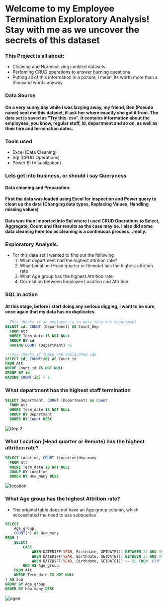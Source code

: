 # Welcome to my Employee Termination Exploratory Analysis! Stay with me as we uncover the secrets of this dataset

### This Project is all about:
- Cleaning and Norminalizing jumbled datasets
- Perfoming CRUD operations to answer burning questions
- Putting all of this information in a picture, i mean, its worth more than a thousand words anyway.
  
### Data Source
#### On a very sunny day while i was lazying away, my friend, Ben (Pseudo name) sent me this dataset, ill ask her where exactly she got it from. The data set is saved as "Try this. csv". It contains information about the employees, you know, regular stuff, Id, department and so on, as well as their hire and termination dates.

### Tools used
- Excel (Data Cleaning)
- Sql (CRUD Operations)
- Power Bi (Visualization)

### Lets get into business, or should i say Queryness 
#### Data cleaning and Preparation: 
#### First the data was loaded using Excel for inspection and Power query to clean up the data (Changing data types, Replacing Values, Handling missing values)
#### Data was then imported into Sql where i used CRUD Operations to Select, Aggregate, Count and fiter results as the case may be. I also did some data cleaning here too as cleaning is a continuous process...really. 

### Exploratory Analysis. 
- For this data set i wanted to find out the following
  1. What department had the highest attrition rate?
  2. What Location (Head quarter or Remote) has the highest attrition rate
  3. What Age group has the highest Attrition rate
  4. Correlation between Employee Location and Attrition

### SQL in action 
#### At this stage, before i start doing any serious digging, i want to be sure, once again that my data has no duplicates. 
```sql
--This checks if an employee is in more than one department
SELECT id, COUNT (Department) AS Count_Dep 
  FROM Att 
  WHERE Term_date IS NOT NULL
  GROUP BY id 
  HAVING COUNT (Department) >1
```
```sql
--This checks if there are duplicated ids
SELECT id, COUNT(id) AS Count_id
FROM Att
WHERE Count_id IS NOT NULL
GROUP BY id
HAVING COUNT(id) > 1
```
### What department has the highest staff termination 
```sql
SELECT Department, COUNT (Department) as Count 
  FROM Att 
  WHERE Term_date IS NOT NULL 
  GROUP BY Department 
  ORDER BY Count DESC
```
![Dep 2](https://github.com/user-attachments/assets/8af95fc2-345d-4f79-a990-21e2cd7bd198)

### What Location (Head quarter or Remote) has the highest attrition rate?
```sql
SELECT Location, COUNT (Location)How_many 
  FROM Att 
  WHERE Term_date IS NOT NULL 
  GROUP BY Location 
  ORDER BY How_many DESC
```
 ![location](https://github.com/user-attachments/assets/7ab2175b-2422-4e2a-9d46-d6fd09e21414)


### What Age group has the highest Attrition rate?
- The original table does not have an Age group column, which necessitated the need to use subqueries
```sql
SELECT 
    Age_group, 
    COUNT(*) AS How_many
FROM (
    SELECT 
        CASE 
            WHEN DATEDIFF(YEAR, Birthdate, GETDATE()) BETWEEN 22 AND 35 THEN 'Young_Adult'
            WHEN DATEDIFF(YEAR, Birthdate, GETDATE()) BETWEEN 36 AND 49 THEN 'Adult'
            WHEN DATEDIFF(YEAR, Birthdate, GETDATE()) >= 50 THEN 'Old'
        END AS Age_group
    FROM Att
    WHERE Term_date IS NOT NULL
) AS Sub
GROUP BY Age_group
ORDER BY How_many DESC
```
![agee](https://github.com/user-attachments/assets/15f75e26-6b8c-40e1-beca-349b739ccf09)




 
